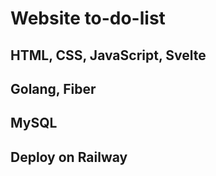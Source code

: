 # Website to-do-list

## HTML, CSS, JavaScript, Svelte
## Golang, Fiber
## MySQL
## Deploy on Railway
